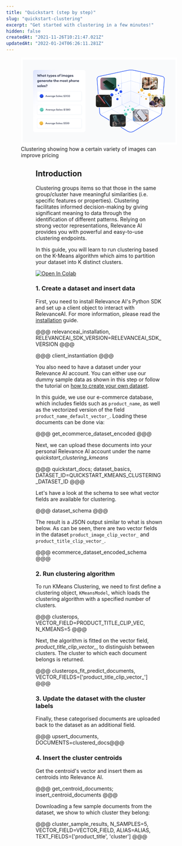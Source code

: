```yaml
---
title: "Quickstart (step by step)"
slug: "quickstart-clustering"
excerpt: "Get started with clustering in a few minutes!"
hidden: false
createdAt: "2021-11-26T10:21:47.021Z"
updatedAt: "2022-01-24T06:26:11.281Z"
---
```


<figure>
<img src="https://github.com/RelevanceAI/RelevanceAI-readme-docs/blob/v2.0.0/docs_template/CLUSTERING_FEATURES/_assets/RelevanceAI_clustering.png?raw=true"  width="450" alt="Clustering effect on pricing" />
<figcaption>Clustering showing how a certain variety of images can improve pricing</figcaption>
<figure>

## Introduction

Clustering groups items so that those in the same group/cluster have meaningful similarities (i.e. specific features or properties). Clustering facilitates informed decision-making by giving significant meaning to data through the identification of different patterns. Relying on strong vector representations, Relevance AI provides you with powerful and easy-to-use clustering endpoints.

In this guide, you will learn to run clustering based on the K-Means algorithm which aims to partition your dataset into K distinct clusters.

[![Open In Colab](https://colab.research.google.com/assets/colab-badge.svg)](https://colab.research.google.com/github/RelevanceAI/RelevanceAI-readme-docs/blob/v2.0.0/docs/CLUSTERING_FEATURES/clustering/_notebooks/RelevanceAI-ReadMe-Kmeans-Clustering-Step-by-Step.ipynb)

### 1. Create a dataset and insert data

First, you need to install Relevance AI's Python SDK and set up a client object to interact with RelevanceAI. For more information, please read the [installation](doc:installation) guide.

@@@ relevanceai_installation, RELEVANCEAI_SDK_VERSION=RELEVANCEAI_SDK_VERSION @@@

@@@ client_instantiation @@@

You also need to have a dataset under your Relevance AI account. You can either use our dummy sample data as shown in this step or follow the tutorial on [how to create your own dataset](doc:project-and-dataset).

In this guide, we use our e-commerce database, which includes fields such as `product_name`, as well as the vectorized version of the field `product_name_default_vector_`. Loading these documents can be done via:

@@@ get_ecommerce_dataset_encoded @@@

Next, we can upload these documents into your personal Relevance AI account under the name *quickstart_clustering_kmeans*

@@@ quickstart_docs; dataset_basics, DATASET_ID=QUICKSTART_KMEANS_CLUSTERING_DATASET_ID @@@

Let's have a look at the schema to see what vector fields are available for clustering.

@@@ dataset_schema @@@

The result is a JSON output similar to what is shown below. As can be seen, there are two vector fields in the dataset `product_image_clip_vector_` and `product_title_clip_vector_`.

@@@ ecommerce_dataset_encoded_schema @@@

### 2. Run clustering algorithm

To run KMeans Clustering, we need to first define a clustering object, `KMeansModel`, which loads the clustering algorithm with a specified number of clusters.

@@@  clusterops, VECTOR_FIELD=PRODUCT_TITLE_CLIP_VEC, N_KMEANS=5 @@@

Next, the algorithm is fitted on the vector field, *product_title_clip_vector_*, to distinguish between clusters. The cluster to which each document belongs is returned.

@@@ clusterops_fit_predict_documents, VECTOR_FIELDS=['product_title_clip_vector_'] @@@


### 3. Update the dataset with the cluster labels

Finally, these categorised documents are uploaded back to the dataset as an additional field.

@@@ upsert_documents, DOCUMENTS=clustered_docs@@@

### 4. Insert the cluster centroids

Get the centroid's vector and insert them as centroids into Relevance AI.

@@@ get_centroid_documents; insert_centroid_documents @@@

Downloading a few sample documents from the dataset, we show to which cluster they belong:

@@@ cluster_sample_results, N_SAMPLES=5, VECTOR_FIELD=VECTOR_FIELD, ALIAS=ALIAS, TEXT_FIELDS=['product_title', 'cluster'] @@@
